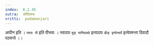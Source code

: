 ```yaml
---
index:  8.2.45
sutra:  ओदितश्च
vritti:  padamanjari
---
```


आपीन इति । `प्यायः पी` इति पीभावः । स्वादयः `षूङ् माणिप्रसवे` इत्यादयः `ब्रीङ् वृणोत्यर्थे` इत्येवमन्ता दिवादौ पठ्यन्ते ।।

